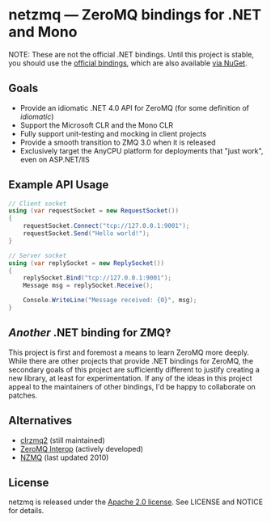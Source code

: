 # netzmq &mdash; ZeroMQ bindings for .NET and Mono

NOTE: These are not the official .NET bindings. Until this project is stable, you should use the [official bindings][clrzmq], which are also available [via NuGet][clrzmq-nuget].

## Goals
* Provide an idiomatic .NET 4.0 API for ZeroMQ (for some definition of *idiomatic*)
* Support the Microsoft CLR and the Mono CLR
* Fully support unit-testing and mocking in client projects
* Provide a smooth transition to ZMQ 3.0 when it is released
* Exclusively target the AnyCPU platform for deployments that "just work", even on ASP.NET/IIS

## Example API Usage

```c#
// Client socket
using (var requestSocket = new RequestSocket())
{
    requestSocket.Connect("tcp://127.0.0.1:9001");
    requestSocket.Send("Hello world!");
}

// Server socket
using (var replySocket = new ReplySocket())
{
    replySocket.Bind("tcp://127.0.0.1:9001");
    Message msg = replySocket.Receive();

    Console.WriteLine("Message received: {0}", msg);
}
```

## *Another* .NET binding for ZMQ&#x203d;
This project is first and foremost a means to learn ZeroMQ more deeply. While there are other projects that provide .NET bindings for ZeroMQ, the secondary goals of this project are sufficiently different to justify creating a new library, at least for experimentation. If any of the ideas in this project appeal to the maintainers of other bindings, I'd be happy to collaborate on patches.

## Alternatives
* [clrzmq2][clrzmq] (still maintained)
* [ZeroMQ Interop][zeromq-interop] (actively developed)
* [NZMQ][nzmq] (last updated 2010)

## License
netzmq is released under the [Apache 2.0 license][apl]. See LICENSE and NOTICE for details.

[zeromq]: http://www.zeromq.org/
[clrzmq]: https://github.com/zeromq/clrzmq2
[clrzmq-nuget]: http://nuget.org/List/Packages/clrzmq2
[zeromq-interop]: http://zeromq.codeplex.com/
[nzmq]: http://nzmq.codeplex.com/
[apl]: http://www.apache.org/licenses/LICENSE-2.0.html
